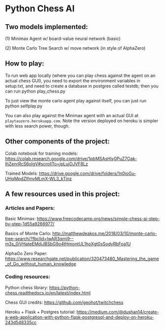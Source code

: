 # Python Chess AI
## Two models implemented:

(1) Minimax Agent w/ board-value neural network (basic)

(2) Monte Carlo Tree Search w/ move network (in style of AlphaZero)

## How to play:

To run web app locally (where you can play chess against the agent on an actual chess GUI), you need to export the environment variables in setup.txt, and need to create a database in postgres called testdb; then you can run python play_chess.py

To just view the monte carlo agent play against itself, you can just run python selfplay.py

You can also play against the Minimax agent with an actual GUI at `playtauzero.herokuapp.com`. Note the version deployed on heroku is simpler with less search power, though.

## Other components of the project:

Colab notebook for training models: https://colab.research.google.com/drive/1pbMSAsHiy0PuZ7Oak-lhZenrRcS6oIgV#scrollTo=jpLujOJVF8Lz

Trained Models: https://drive.google.com/drive/folders/1n0ioGu-UHqMpdZIfmvMLmX-WL3_kTinz

## A few resources used in this project:

### Articles and Papers:

Basic Minimax: https://www.freecodecamp.org/news/simple-chess-ai-step-by-step-1d55a9266977/

Basics of Monte Carlo: http://matthewdeakos.me/2018/03/10/monte-carlo-tree-search/?fbclid=IwAR3qmj9--m3s_0iVHateEMdjJBSbG9o4tHmontUL1hoXgt0sSodyRbFoa1U

AlphaGo Zero Paper: https://www.researchgate.net/publication/320473480_Mastering_the_game_of_Go_without_human_knowledge


### Coding resources:

Python chess library: https://python-chess.readthedocs.io/en/latest/index.html

Chess GUI credits: https://github.com/geohot/twitchchess

Heroku + Flask + Postgres tutorial: https://medium.com/@dushan14/create-a-web-application-with-python-flask-postgresql-and-deploy-on-heroku-243d548335cc


